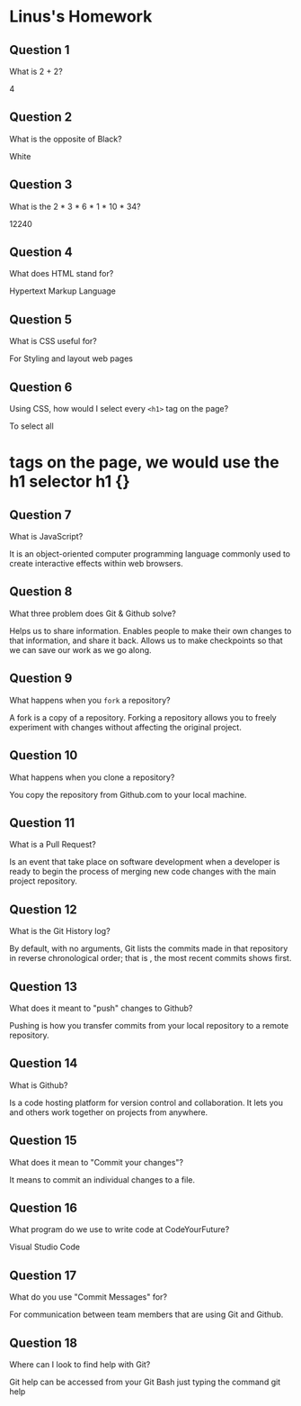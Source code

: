 # Linus's Homework

## Question 1

What is 2 + 2?

4

## Question 2

What is the opposite of Black?

White

## Question 3

What is the  2 * 3 * 6 * 1 * 10 * 34?

12240

## Question 4 

What does HTML stand for?

Hypertext Markup Language

## Question 5

What is CSS useful for?

For Styling and layout web pages

## Question 6

Using CSS, how would I select every `<h1>` tag on the page?

To select all <h1> tags on the page, we would use the h1 selector
h1 {}

## Question 7

What is JavaScript?

It is an object-oriented computer programming language commonly used to create interactive effects within web browsers.

## Question 8

What three problem does Git & Github solve?

Helps us to share information.
Enables people to make their own changes to that information, and share it back.
Allows us to make checkpoints so that we can save our work as we go along.

## Question 9

What happens when you `fork` a repository?

A fork is a copy of a repository. Forking a repository allows you to freely experiment with changes without affecting the original project.

## Question 10 

What happens when you clone a repository?

You copy the repository from Github.com to your local machine.

## Question 11

What is a Pull Request?

Is an event that take place on software development when a developer is ready to begin the process of merging new code changes with the main project repository.

## Question 12

What is the Git History log?

By default, with no arguments, Git lists the commits made in that repository in reverse chronological order; that is , the most recent commits shows first.

## Question 13

What does it meant to "push" changes to Github?

Pushing is how you transfer commits from your local repository to a remote repository.

## Question 14

What is Github?

Is a code hosting platform for version control and collaboration. It lets you and others work together on projects from anywhere.

## Question 15

What does it mean to "Commit your changes"?

It means to commit an individual changes to a file.

## Question 16

What program do we use to write code at CodeYourFuture?

Visual Studio Code

## Question 17

What do you use "Commit Messages" for?

For communication between team members that are using Git and Github. 

## Question 18

Where can I look to find help with Git?

Git help can be accessed from your Git Bash just typing the command git help
